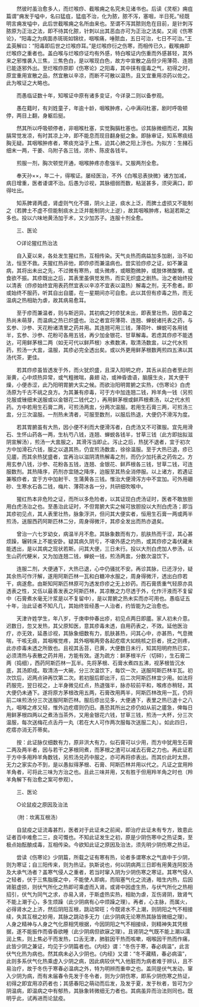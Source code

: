 <!-- { "loadSidebar": true } -->
　　然彼时虽治愈多人，而烂喉痧、截喉痈之名究未见诸书也。后读《灵枢》痈疽篇谓“痈发于嗌中，名曰猛疽，猛疽不治，化为脓，脓不泻，塞咽，半日死。”经既明言痈发嗌中，此后世截喉痈之名所由来也。至谓不泻其脓则危在目前，是针刺泻脓原为正治之法，即不待其化脓，针刺以出其恶血亦可为正治之法矣。又阅《伤寒论》，“阳毒之为病面赤斑斑如锦纹，咽喉痛，唾脓血，五日可治，七日不可治。”王孟英解曰：“阳毒即后世之烂喉痧耳。”是烂喉痧衍之伤寒，而相传已久，截喉痈即烂喉痧之重者也。盖白喉与烂喉痧证均有外感，特白喉证内伤重而外感甚轻，其外来之邪惟袭入三焦，三焦色白，是以喉现白色，故方中宣散之品但少用薄荷、连翘已能逐邪外出。至烂喉痧原即《伤寒论》之阳毒，其中挟有瘟毒之气，初得之时，原宜重用宣散之品，然宜散以辛凉，而断不可散以温热，且又宜重用凉药以佐之。此为喉证之大略也。

　　而愚临证数十年，知喉证中原有诸多变证，今详录二则以备参观。

　　愚在籍时，有刘姓童子，年逾十龄，咽喉肿疼，心中满闷杜塞，剧时呼吸顿停，两目上翻，身躯后挺。

　　然其所以呼吸顿停者，非咽喉杜塞，实觉胸膈杜塞也。诊其脉微细而迟，其胸膈常觉发凉，有时其凉上冲，即不能息而现目翻身挺之象。即脉审证，知系寒痰结胸无疑。其咽喉肿疼者，寒痰充溢于上焦，迫其心肺之阳上浮也。为拟方：生赭石细末一两，干姜、乌附子各三钱，浓朴、陈皮各钱半。

　　煎服一剂，胸次顿觉开通，咽喉肿疼亦愈强半。又服两剂全愈。

　　奉天孙××，年二十，得喉证。屡经医治，不外《白喉忌表抉微》诸方加减，病日增重，医者诿谓不治。后愚为诊视，其脉细弱而数，粘涎甚多，须臾满口，即得吐出。

　　知系脾肾两虚，肾虚则气化不摄，阴火上逆，痰水上泛，而脾土虚损又不能制之（若脾土不虚不但能制痰水上泛并能制阴火上逆），故其咽喉肿疼，粘涎若斯之多也。投以六味地黄汤加于术，又少加苏子。连服十剂全愈。

　　三、医论

　　○详论猩红热治法

　　自入夏以来，各处发生猩红热，互相传染。天气炎热而病益加多加剧，治不如法，恒至不救。夫猩红热非他，即痧疹而兼温病也。尝实验痧疹之证，如不兼温病，其将出未出之先，不过微有寒热，或头微疼，或眼胞微肿，或肢体微酸懒，或食欲不振。其疹既出之后，其表里虽俱觉发热，而实无炽盛之剧热。治之者始终投以清表（痧疹始终宜用表药然宜表以辛凉不宜表以温热）解毒之剂，无不愈者。即或始终不服药，听其自出自靥，在一星期间亦可自愈。此以其但有疹毒之热，而无温病之热相助为虐，故其病易愈耳。

　　至于疹而兼温者，则与斯迥异。其初病之时疹犹未出，即表里壮热，因疹毒之热尚未萌芽，而温病之热已炽盛也。治之者宜将薄荷、连翘、蝉蜕诸托表之药，与玄参、沙参、天花粉诸清里之药并用。其连翘可用三钱，薄荷叶、蝉蜕可各用钱半，玄参、沙参、花粉可各用五钱，再少加金银花、甘草解毒。若虑其痧疹不能透达，可用鲜茅根二两（如无可代以鲜芦根）水煮数沸，取清汤数盅，以之代水煎药，煎汤一大盅，温服，其疹必完全透出矣。或以外更用鲜茅根数两煎四五沸以其汤代茶，更佳。

　　若其痧疹虽皆透发于外，而火犹炽盛，且深入阳明之府，其舌从前白者至此则渐黄，心中烦热异常，或气粗微喘，鼻翅 动，或神昏谵语，脑膜生炎，其大便干燥，小便赤涩，此乃阳明胃腑大实之候。而欲治阳明胃腑之实热，《伤寒论》白虎汤原为千古不祧之良方。为其兼有疹毒，可于方中加连翘二钱，羚羊角一钱（另煎兑服或锉细末送服或以金银花二钱代之），再用鲜茅根或鲜芦根煮汤，以之代水煎药。方中若用生石膏二两，可煎汤两盅，分两次温服。若用生石膏三两，可煎汤三盅，分三次温服。一剂热未清者，可服至数剂，以服后热退，大便仍不滑泻为度。

　　若其胃腑虽有大热，因小便不利而大便滑泻者，白虎汤又不可骤服。宜先用滑石、生怀山药各一两，生杭芍八钱，连翘、蝉蜕各钱半，甘草三钱（此方即拙拟滋阴宣解汤），煎汤一大盅服之，其滑泻当即止。泻止之后，热犹不退者，宜于初次方中加滑石六钱，服之以退其热，仍宜煎汤数盅，徐徐温服。至于大热已退，疹已见靥，而其余热犹盛者，宜再治以滋阴清热解毒之剂，而仍少加托表之药佐之。方用玄参八钱，沙参、花粉各五钱，连翘、金银花、鲜芦根各三钱，甘草二钱，可连服数剂。其热降序，药剂亦宜随之降序，迨服至其热全消停服。以上诸方，若遇证兼喉痧者，宜于方中加射干、生蒲黄各三钱。惟治大便滑泻方中不宜加。可外用硼砂、生寒水石各二钱，梅片、薄荷冰各一分，共研细吹喉中。

　　猩红热本非危险之证，而所以多危险者，以其证现白虎汤证时，医者不敢放胆用白虎汤治之也。至愚治此证时，不但胃腑大实之候可放胆投以大剂白虎汤；即当其疹初见点，其人表里壮热，脉象浮洪，但问其大便实者，恒用生石膏一两或两半煎汤，送服西药阿斯匹林二分，周身得微汗，其疹全发出而热亦退矣。

　　曾治一六七岁幼女，病温半月不愈。其脉象数而有力，肌肤热而干涩，其心甚烦躁，辗转床上不能安卧。疑其病久阴亏，不堪外感之灼热，或其痧疹之毒伏藏未能透出，是以其病之现状若斯。问其大便，三日未行。投以大剂白虎加人参汤，以生山药代粳米，又为加连翘二钱，蝉蜕一钱，煎汤两盅，分数次温饮下。

　　连服二剂，大便通下，大热已退，心中仍骚扰不安。再诊其脉，已还浮分，疑其余热可作汗解，遂用阿斯匹林一瓦和白糖冲水服之，周身得微汗，透出白痧若干，病遂愈。由斯知阿斯匹林原可为透发痧疹之无上妙药。而石膏质重气轻原亦具透表之性，又伍以最善发表之阿斯匹林，其凉散之力尽透于外，化作汗液而不复留中（石膏煮水毫无汁浆是以不复留中），是以胃腑之热未实而亦可用也。愚临证五十年，治此证者不知凡几，其始终皆经愚一人治者，约皆能为之治愈也。

　　天津许姓学生，年八岁，于庚申仲春出疹，初见点两日即靥。家人初未介意。迟数日，忽又发热，其父原知医，意其疹毒未透，自用药表之，不效。延他医治疗，亦无效，延愚诊视，其脉象细数有力，肌肤甚热，问其心中，亦甚热，气息微喘，干咳无痰，其咽喉觉疼，其外咽喉两旁各起疙瘩大如桃核之巨者，抚之则疼，此亦疹毒未透之所致也。且视其舌苔，已黄，大便数日未行，知其阳明府热已实，必须清热与表散之药并用，方能有效。遂为疏方：鲜茅根半斤（切碎），生石膏二两（捣细），西药阿斯匹林一瓦半。先将茅根、石膏水煮四五沸，视茅根皆沉水底，其汤即成。取清汤一大碗，分三次温饮下，每饮一次，送服阿斯匹林半瓦。初次饮后，迟两点钟再饮第二次。若初服后即出汗，后二次阿斯匹林宜少用。如法将药服完，翌日视之，上半身微见红点，热退强半，脉亦较前平和，喉疼亦稍轻，其大便仍未通下。遂将原方茅根改用五两，石膏改用两半，阿斯匹林改用一瓦，仍将前二味煎汤分三次送服阿斯匹林。服后疹出见多，大便通下，表里之热已退十之八九，咽喉之疼又轻，惟外边疙瘩则仍旧。愚恐其所出之疹仍如从前之靥急，俾每日用鲜茅根四两以之煮汤当茶外，又用金银花六钱，甘草三钱，煎汤一大杯，分三次温服，每次送梅花点舌丹一丸（若在大人可作两次服每次送服二丸）。如此四日，疙瘩亦消无芥蒂矣。

　　按：此证脉仅细数有力，原非洪大有力，似石膏可以少用，而方中犹用生石膏二两及两半者，因与若干之茅根同煮，而茅根之渣可以减去石膏之力也。再此证若于方中多用羚羊角数钱，另煎汤兑药中服之，亦可再将疹表出。而其价此时太昂，无力之家实办不到，是以愚拟得茅根、石膏、阿斯匹林并用以代之。凡证之宜用羚羊角者，可将此三味为方治之也。且此三味并用，又有胜于但用羚羊角之时也（羚羊角解下有治愈之案可参观）。

　　三、医论

　　○论鼠疫之原因及治法

　　（附：坎离互根汤）

　　自鼠疫之证流毒甚烈，医者对于此证未之前闻，即治疗此证未有专方，致患此证者百中难愈二三，良可慨也。不知此证发生之初，原是少阴伤寒中之热证类，至极点始酝酿成毒，互相传染。今欲知此证之原因及治法，须先明少阴伤寒之热证。

　　尝读《伤寒论》少阴篇，所载之证有寒有热，论者多谓寒水之气直中于少阴，则为寒证；自三阳传来，则为热证。执斯说也，何以阴病两三日即有用黄连阿胶汤及大承气汤者？盖寒气侵人之重者，若当时窜入阴为少阴伤寒之寒证。其寒气侵人之轻者，伏于三焦脂膜之中，不能使人即病，而阻塞气化之流通，暗生内热，后因肾脏虚损，则伏气所化之热即可乘虚而入肾。或肾中因虚生热，与伏气所化之热相招引，伏气为同气之求，亦易入肾，于斯虚热实热，相助为虐，互伤肾阴，致肾气不能上潮于心，多生烦躁（此少阴病有心中烦躁之理）。再者，心主脉，而属火，必得肾水之上济，然后阴阳互根，跳动常旺；今既肾水不上潮，则阴阳之气不相接续，失其互根之妙用，其脉之跳动多无力（此少阴病无论寒热其脉皆微细之理）。人身之精神与人身之气化原相凭根据，今因阴阳之气不相接续，则精神失其凭根据，遂不能振作而昏昏欲睡（此少阴病但欲寐之理）。且肾阴之气既不能上潮以濡润上焦，则上焦必干而发热，口舌无津，肺脏因干热而咳嗽，咽喉因干热而作痛，此皆少阴之兼证，均见于少阴篇者也。《内经》谓：“冬伤于寒，春必病温”，此言伏气化热为病也。然其病未必入少阴也。《内经》又谓：“冬不藏精，春必病温”，此则多系伏气化热乘虚入少阴之病，因此病较伏气入他脏而为病者难于辨认，且不易治疗，故于冬伤于寒春必温病之外，特为明辨而重申之也。盖同是伏气发动，窜入少阴为病，而有未届春令先发于冬令者，则为少阴伤寒，即系少阴伤寒之热证，初得之即宜用凉药者也；其感春阳之萌动而后发，及发于夏，发于秋者，皆可为少阴温病，即温病之中有郁热，其脉象转微细无力者也。其病虽异而治法则同也。既明乎此，试再进而论鼠疫。

